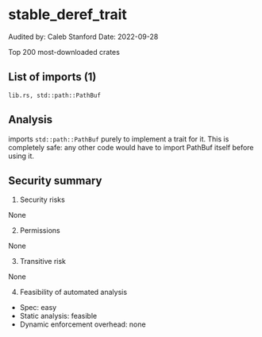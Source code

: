 # stable_deref_trait

Audited by: Caleb Stanford
Date: 2022-09-28

Top 200 most-downloaded crates

## List of imports (1)

```
lib.rs, std::path::PathBuf
```

## Analysis

imports `std::path::PathBuf` purely to implement a trait for it. This is completely safe: any other code would have to import PathBuf itself before using it.

## Security summary

1. Security risks

None

2. Permissions

None

3. Transitive risk

None

4. Feasibility of automated analysis

- Spec: easy
- Static analysis: feasible
- Dynamic enforcement overhead: none
